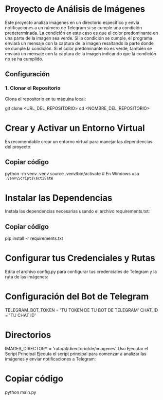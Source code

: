 # Proyecto de Análisis de Imágenes

Este proyecto analiza imágenes en un directorio específico y envía notificaciones a un número de Telegram si se cumple una condición predeterminada. La condición en este caso es que el color predominante en una parte de la imagen sea verde. Si la condición se cumple, el programa enviará un mensaje con la captura de la imagen resaltando la parte donde se cumple la condición. Si el color predominante no es verde, también se enviará un mensaje con la captura de la imagen indicando que la condición no se ha cumplido.

## Configuración

### 1. Clonar el Repositorio

Clona el repositorio en tu máquina local:


git clone <URL_DEL_REPOSITORIO>
cd <NOMBRE_DEL_REPOSITORIO>


# Crear y Activar un Entorno Virtual
Es recomendable crear un entorno virtual para manejar las dependencias del proyecto:

## Copiar código
python -m venv .venv
source .venv/bin/activate  # En Windows usa `.venv\Scripts\activate`


# Instalar las Dependencias
Instala las dependencias necesarias usando el archivo requirements.txt:

## Copiar código
pip install -r requirements.txt

# Configurar tus Credenciales y Rutas
Edita el archivo config.py para configurar tus credenciales de Telegram y la ruta de las imágenes:

# Configuración del Bot de Telegram
TELEGRAM_BOT_TOKEN = 'TU TOKEN DE TU BOT DE TELEGRAM'
CHAT_ID = 'TU CHAT ID'

# Directorios
IMAGES_DIRECTORY = 'ruta/al/directorio/de/imagenes'
Uso
Ejecutar el Script Principal
Ejecuta el script principal para comenzar a analizar las imágenes y enviar notificaciones a Telegram:

# Copiar código
python main.py
